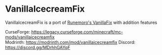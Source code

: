 # VanillaIcecreamFix

VanillaIcecreamFix is a port of [Runemoro's VanillaFix](https://github.com/DimensionalDevelopment/VanillaFix) with addition features

CurseForge: https://legacy.curseforge.com/minecraft/mc-mods/vanillaicecreamfix   
Modrinth: https://modrinth.com/mod/vanillaicecreamfix
Discord: https://discord.gg/MDrhhGAYqF   
